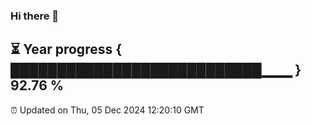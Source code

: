 ### Hi there 👋
⏳ Year progress { ███████████████████████████▁▁▁ } 92.76 %
---
⏰ Updated on Thu, 05 Dec 2024 12:20:10 GMT

